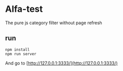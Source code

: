 # Alfa-test

The pure js category filter without page refresh

## run

```
npm install
npm run server
```

And go to [http://127.0.0.1:3333/](http://127.0.0.1:3333/)